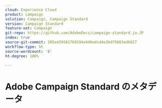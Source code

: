 ```yaml
---
cloud: Experience Cloud
product: campaign
solution: Campaign, Campaign Standard
version: Campaign Standard
feature-set: Campaign
git-repo: https://github.com/AdobeDocs/campaign-standard.ja-JP
index: true
source-git-commit: 205ee59501769194a446edcd4e26df5683ed6627
workflow-type: ht
source-wordcount: '6'
ht-degree: 100%

---
```



# Adobe Campaign Standard のメタデータ
